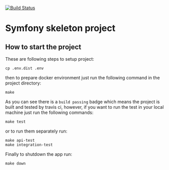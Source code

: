 [![Build Status](https://app.travis-ci.com/mehdi-zarrin/geolocation.svg?branch=master)](https://app.travis-ci.com/mehdi-zarrin/geolocation)

# Symfony skeleton project


## How to start the project

These are following steps to setup project:

```
cp .env.dist .env
```
then to prepare docker environment just run the following command in the project directory:
```
make
```
As you can see there is a `build passing` badge which means the project is built and tested by travis ci, however, if you want to run the test in your local machine just run the following commands:
```
make test
```
or to run them separately run:
```
make api-test
make integration-test
```

Finally to shutdown the app run:

```
make down 
```

